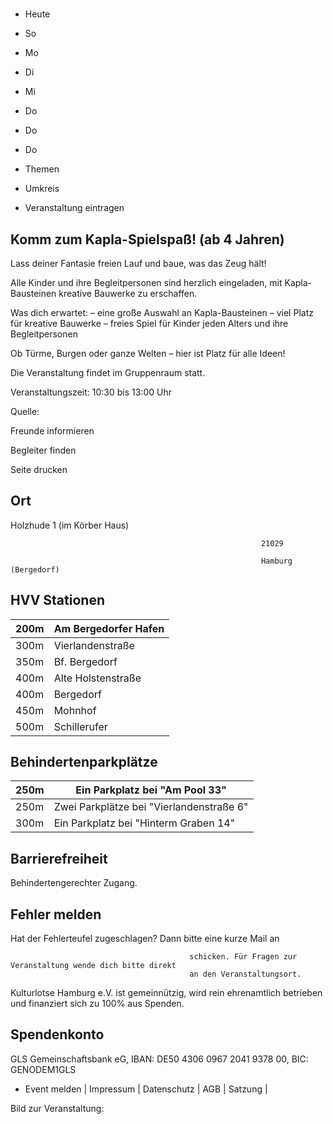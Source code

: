 # 

- Heute
- So
- Mo
- Di
- Mi
- Do
- Do
- Do

- Themen
- Umkreis

- Veranstaltung eintragen

## Komm zum Kapla-Spielspaß! (ab 4 Jahren)

<!-- image -->

Lass deiner Fantasie freien Lauf und baue, was das Zeug hält! 

Alle Kinder und ihre Begleitpersonen sind herzlich eingeladen, mit Kapla-Bausteinen kreative Bauwerke zu erschaffen.

Was dich erwartet:
– eine große Auswahl an Kapla-Bausteinen
– viel Platz für kreative Bauwerke
– freies Spiel für Kinder jeden Alters und ihre Begleitpersonen

Ob Türme, Burgen oder ganze Welten – hier ist Platz für alle Ideen! 

Die Veranstaltung findet im Gruppenraum statt.

Veranstaltungszeit: 10:30 bis 13:00 Uhr

Quelle:

Freunde informieren

Begleiter finden

Seite drucken

## Ort

Holzhude 1 (im Körber Haus)

				                                            21029 

				                                            Hamburg (Bergedorf)

## HVV Stationen

| 200m   | Am Bergedorfer Hafen   |
|--------|------------------------|
| 300m   | Vierlandenstraße       |
| 350m   | Bf. Bergedorf          |
| 400m   | Alte Holstenstraße     |
| 400m   | Bergedorf              |
| 450m   | Mohnhof                |
| 500m   | Schillerufer           |

## Behindertenparkplätze

| 250m   | Ein Parkplatz bei "Am Pool  33"          |
|--------|------------------------------------------|
| 250m   | Zwei Parkplätze bei "Vierlandenstraße 6" |
| 300m   | Ein Parkplatz bei "Hinterm Graben 14"    |

## Barrierefreiheit

Behindertengerechter Zugang.

## Fehler melden

Hat der Fehlerteufel zugeschlagen? Dann bitte eine kurze Mail an
											
											schicken. Für Fragen zur Veranstaltung wende dich bitte direkt
											an den Veranstaltungsort.

Kulturlotse Hamburg e.V. ist gemeinnützig, wird rein ehrenamtlich betrieben und finanziert sich zu 100% aus Spenden.

## Spendenkonto

GLS Gemeinschaftsbank eG, IBAN: DE50 4306 0967 2041 9378 00, BIC: GENODEM1GLS

- Event melden | Impressum | Datenschutz | AGB | Satzung |

Bild zur Veranstaltung:

<!-- image -->